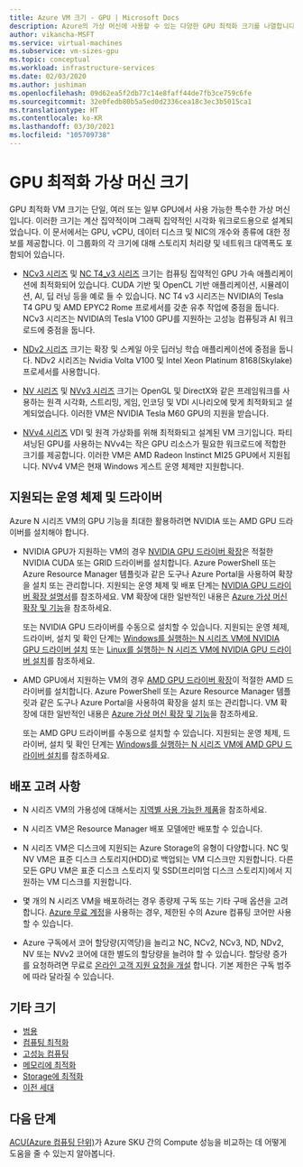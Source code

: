 ```yaml
---
title: Azure VM 크기 - GPU | Microsoft Docs
description: Azure의 가상 머신에 사용할 수 있는 다양한 GPU 최적화 크기를 나열합니다. 이 시리즈의 크기에 대한 스토리지 처리량 및 네트워크 대역폭뿐만 아니라 vCPU, 데이터 디스크 및 NIC의 수에 대한 정보를 제공합니다.
author: vikancha-MSFT
ms.service: virtual-machines
ms.subservice: vm-sizes-gpu
ms.topic: conceptual
ms.workload: infrastructure-services
ms.date: 02/03/2020
ms.author: jushiman
ms.openlocfilehash: 09d62ea5f2db77c14e8faff44de7fb3ce759c6fe
ms.sourcegitcommit: 32e0fedb80b5a5ed0d2336cea18c3ec3b5015ca1
ms.translationtype: HT
ms.contentlocale: ko-KR
ms.lasthandoff: 03/30/2021
ms.locfileid: "105709738"
---
```

# <a name="gpu-optimized-virtual-machine-sizes"></a>GPU 최적화 가상 머신 크기

GPU 최적화 VM 크기는 단일, 여러 또는 일부 GPU에서 사용 가능한 특수한 가상 머신입니다. 이러한 크기는 계산 집약적이며 그래픽 집약적인 시각화 워크로드용으로 설계되었습니다. 이 문서에서는 GPU, vCPU, 데이터 디스크 및 NIC의 개수와 종류에 대한 정보를 제공합니다. 이 그룹화의 각 크기에 대해 스토리지 처리량 및 네트워크 대역폭도 포함되어 있습니다.

- [NCv3 시리즈](ncv3-series.md) 및 [NC T4_v3 시리즈](nct4-v3-series.md) 크기는 컴퓨팅 집약적인 GPU 가속 애플리케이션에 최적화되어 있습니다. CUDA 기반 및 OpenCL 기반 애플리케이션, 시뮬레이션, AI, 딥 러닝 등을 예로 들 수 있습니다. NC T4 v3 시리즈는 NVIDIA의 Tesla T4 GPU 및 AMD EPYC2 Rome 프로세서를 갖춘 유추 작업에 중점을 둡니다. NCv3 시리즈는 NVIDIA의 Tesla V100 GPU를 지원하는 고성능 컴퓨팅과 AI 워크로드에 중점을 둡니다.

- [NDv2 시리즈](ndv2-series.md) 크기는 확장 및 스케일 아웃 딥러닝 학습 애플리케이션에 중점을 둡니다. NDv2 시리즈는 Nvidia Volta V100 및 Intel Xeon Platinum 8168(Skylake) 프로세서를 사용합니다.

- [NV 시리즈](nv-series.md) 및 [NVv3 시리즈](nvv3-series.md) 크기는 OpenGL 및 DirectX와 같은 프레임워크를 사용하는 원격 시각화, 스트리밍, 게임, 인코딩 및 VDI 시나리오에 맞게 최적화되고 설계되었습니다. 이러한 VM은 NVIDIA Tesla M60 GPU의 지원을 받습니다.

- [NVv4 시리즈](nvv4-series.md) VDI 및 원격 가상화를 위해 최적화되고 설계된 VM 크기입니다. 파티셔닝된 GPU를 사용하는 NVv4는 작은 GPU 리소스가 필요한 워크로드에 적합한 크기를 제공합니다. 이러한 VM은 AMD Radeon Instinct MI25 GPU에서 지원됩니다. NVv4 VM은 현재 Windows 게스트 운영 체제만 지원합니다.

## <a name="supported-operating-systems-and-drivers"></a>지원되는 운영 체제 및 드라이버

Azure N 시리즈 VM의 GPU 기능을 최대한 활용하려면 NVIDIA 또는 AMD GPU 드라이버를 설치해야 합니다.

- NVIDIA GPU가 지원하는 VM의 경우 [NVIDIA GPU 드라이버 확장](./extensions/hpccompute-gpu-windows.md)은 적절한 NVIDIA CUDA 또는 GRID 드라이버를 설치합니다. Azure PowerShell 또는 Azure Resource Manager 템플릿과 같은 도구나 Azure Portal을 사용하여 확장을 설치 또는 관리합니다. 지원되는 운영 체제 및 배포 단계는 [NVIDIA GPU 드라이버 확장 설명서](./extensions/hpccompute-gpu-windows.md)를 참조하세요. VM 확장에 대한 일반적인 내용은 [Azure 가상 머신 확장 및 기능](./extensions/overview.md)을 참조하세요.

   또는 NVIDIA GPU 드라이버를 수동으로 설치할 수 있습니다. 지원되는 운영 체제, 드라이버, 설치 및 확인 단계는 [Windows를 실행하는 N 시리즈 VM에 NVIDIA GPU 드라이버 설치](./windows/n-series-driver-setup.md) 또는 [Linux를 실행하는 N 시리즈 VM에 NVIDIA GPU 드라이버 설치](./linux/n-series-driver-setup.md)를 참조하세요.

- AMD GPU에서 지원하는 VM의 경우 [AMD GPU 드라이버 확장](./extensions/hpccompute-amd-gpu-windows.md)이 적절한 AMD 드라이버를 설치합니다. Azure PowerShell 또는 Azure Resource Manager 템플릿과 같은 도구나 Azure Portal을 사용하여 확장을 설치 또는 관리합니다. VM 확장에 대한 일반적인 내용은 [Azure 가상 머신 확장 및 기능](./extensions/overview.md)을 참조하세요.

   또는 AMD GPU 드라이버를 수동으로 설치할 수 있습니다. 지원되는 운영 체제, 드라이버, 설치 및 확인 단계는 [Windows를 실행하는 N 시리즈 VM에 AMD GPU 드라이버 설치](./windows/n-series-amd-driver-setup.md)를 참조하세요.

## <a name="deployment-considerations"></a>배포 고려 사항

- N 시리즈 VM의 가용성에 대해서는 [지역별 사용 가능한 제품](https://azure.microsoft.com/regions/services/)을 참조하세요.

- N 시리즈 VM은 Resource Manager 배포 모델에만 배포할 수 있습니다.

- N 시리즈 VM은 디스크에 지원되는 Azure Storage의 유형이 다양합니다. NC 및 NV VM은 표준 디스크 스토리지(HDD)로 백업되는 VM 디스크만 지원합니다. 다른 모든 GPU VM은 표준 디스크 스토리지 및 SSD(프리미엄 디스크 스토리지)에서 지원하는 VM 디스크를 지원합니다.

- 몇 개의 N 시리즈 VM을 배포하려는 경우 종량제 구독 또는 기타 구매 옵션을 고려합니다. [Azure 무료 계정](https://azure.microsoft.com/free/)을 사용하는 경우, 제한된 수의 Azure 컴퓨팅 코어만 사용할 수 있습니다.

- Azure 구독에서 코어 할당량(지역당)을 늘리고 NC, NCv2, NCv3, ND, NDv2, NV 또는 NVv2 코어에 대한 별도의 할당량을 늘려야 할 수 있습니다. 할당량 증가를 요청하려면 무료로 [온라인 고객 지원 요청을 개설](../azure-portal/supportability/how-to-create-azure-support-request.md) 합니다. 기본 제한은 구독 범주에 따라 달라질 수 있습니다.

## <a name="other-sizes"></a>기타 크기

- [범용](sizes-general.md)
- [컴퓨팅 최적화](sizes-compute.md)
- [고성능 컴퓨팅](sizes-hpc.md)
- [메모리에 최적화](sizes-memory.md)
- [Storage에 최적화](sizes-storage.md)
- [이전 세대](sizes-previous-gen.md)

## <a name="next-steps"></a>다음 단계

[ACU(Azure 컴퓨팅 단위)](acu.md)가 Azure SKU 간의 Compute 성능을 비교하는 데 어떻게 도움을 줄 수 있는지 알아봅니다.
